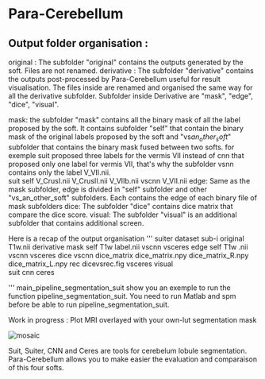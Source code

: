 # Para-Cerebellum


## Output folder organisation :

original : The subfolder "original" contains the outputs generated by the soft. Files are not renamed.
derivative : The subfolder "derivative" contains the outputs post-processed by Para-Cerebellum useful for result visualisation. The files inside are renamed and                organised the same way for all the derivative subfolder. Subfolder inside Derivative are "mask", "edge", "dice", "visual".

mask: the subfolder "mask" contains all the binary mask of all the label proposed by the soft. It contains subfolder "self" that contain the binary mask of the         original labels proposed by the soft and "vs$an_other_soft$" subfolder that contains the binary mask fused between two softs.
      for exemple suit proposed three labels for the vermis VII instead of cnn that proposed only one label for vermis VII, that's why the subfolder vsnn contains       only the label V_VII.nii.  
      suit
        self
          V_CrusI.nii
          V_CrusII.nii
          V_VIIb.nii
        vscnn
          V_VII.nii
edge: Same as the mask subfolder, edge is divided in "self" subfolder and other "vs_an_other_soft" subfolders. Each contains the edge of each binary file of mask       subfolders
dice: The subfolder "dice" contains dice matrix that compare the dice score. 
visual: The subfolder "visual" is an additional subfolder that contains additional screen.

Here is a recap of the output organisation 
'''
suiter
  dataset
    sub-i
      original
        T1w.nii
      derivative
        mask
          self
            T1w
              label.nii
           vscnn
           vsceres
        edge
          self
            T1w
              .nii
          vscnn
          vsceres
        dice
          vscnn
            dice_matrix
              dice_matrix.npy
              dice_matrix_R.npy
              dice_matrix_L.npy
             rec
              dicevsrec.fig
          vsceres
        visual       
suit
cnn
ceres

'''
main_pipeline_segmentation_suit show you an exemple to run the function pipeline_segmentation_suit.
You need to run Matlab and spm before be able to run pipeline_segmentation_suit.


Work in progress : Plot MRI overlayed with your own-lut segmentation mask

![mosaic](https://user-images.githubusercontent.com/62238305/83866292-e245a680-a727-11ea-9819-52d25429305b.png)

Suit, Suiter, CNN and Ceres are tools for cerebelum lobule segmentation. 
Para-Cerebellum allows you to make easier the evaluation and comparaison of this four softs.

